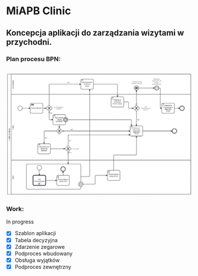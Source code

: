 # MiAPB Clinic

## Koncepcja aplikacji do zarządzania wizytami w przychodni.

### Plan procesu BPN:
![donechyba](image-1.png)
 ---------

### Work:
In progress
 - [x] Szablon aplikacji
 - [x] Tabela decyzyjna
 - [x] Zdarzenie zegarowe
 - [x] Podproces wbudowany
 - [x] Obsługa wyjątków
 - [x] Podproces zewnętrzny 
